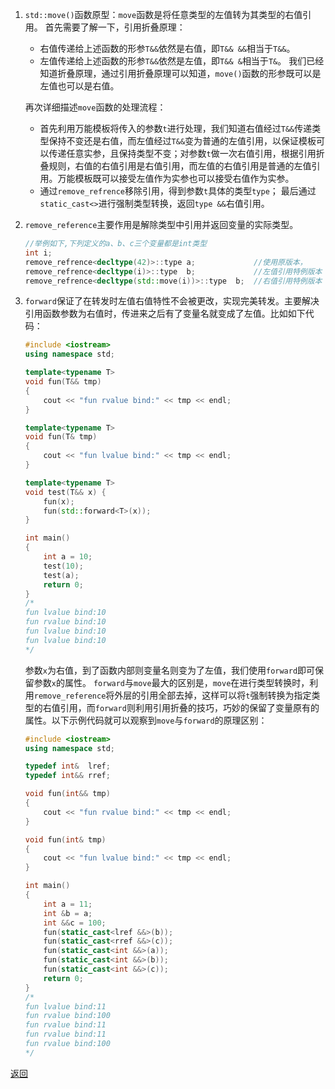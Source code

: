 1. `std::move()`函数原型：`move`函数是将任意类型的左值转为其类型的右值引用。
	首先需要了解一下，引用折叠原理：
	- 右值传递给上述函数的形参`T&&`依然是右值，即`T&& &&`相当于`T&&`。
	- 左值传递给上述函数的形参`T&&`依然是左值，即`T&& &`相当于`T&`。
	我们已经知道折叠原理，通过引用折叠原理可以知道，`move()`函数的形参既可以是左值也可以是右值。
	
	再次详细描述`move`函数的处理流程：
	- 首先利用万能模板将传入的参数`t`进行处理，我们知道右值经过`T&&`传递类型保持不变还是右值，而左值经过`T&&`变为普通的左值引用，以保证模板可以传递任意实参，且保持类型不变；对参数`t`做一次右值引用，根据引用折叠规则，右值的右值引用是右值引用，而左值的右值引用是普通的左值引用。万能模板既可以接受左值作为实参也可以接受右值作为实参。
	- 通过`remove_refrence`移除引用，得到参数`t`具体的类型`type`；
	最后通过`static_cast<>`进行强制类型转换，返回`type &&`右值引用。
2. `remove_reference`主要作用是解除类型中引用并返回变量的实际类型。
	```cpp
	//举例如下,下列定义的a、b、c三个变量都是int类型
	int i;
	remove_refrence<decltype(42)>::type a;             //使用原版本，
	remove_refrence<decltype(i)>::type  b;             //左值引用特例版本
	remove_refrence<decltype(std::move(i))>::type  b;  //右值引用特例版本
	```
3. `forward`保证了在转发时左值右值特性不会被更改，实现完美转发。主要解决引用函数参数为右值时，传进来之后有了变量名就变成了左值。比如如下代码：
	```cpp
	#include <iostream>
	using namespace std;
	
	template<typename T>
	void fun(T&& tmp) 
	{ 
	    cout << "fun rvalue bind:" << tmp << endl; 
	} 
	
	template<typename T>
	void fun(T& tmp) 
	{ 
	    cout << "fun lvalue bind:" << tmp << endl; 
	} 
	
	template<typename T>
	void test(T&& x) {
	    fun(x);
	    fun(std::forward<T>(x));
	}
	
	int main() 
	{ 
	    int a = 10;
	    test(10);
	    test(a);
	    return 0;
	}
	/*
	fun lvalue bind:10
	fun rvalue bind:10
	fun lvalue bind:10
	fun lvalue bind:10
	*/
	```
	参数`x`为右值，到了函数内部则变量名则变为了左值，我们使用`forward`即可保留参数`x`的属性。
	`forward`与`move`最大的区别是，`move`在进行类型转换时，利用`remove_reference`将外层的引用全部去掉，这样可以将`t`强制转换为指定类型的右值引用，而`forward`则利用引用折叠的技巧，巧妙的保留了变量原有的属性。以下示例代码就可以观察到`move`与`forward`的原理区别：
	```cpp
	#include <iostream>
	using namespace std;
	
	typedef int&  lref;
	typedef int&& rref;
	
	void fun(int&& tmp) 
	{ 
	    cout << "fun rvalue bind:" << tmp << endl; 
	} 
	
	void fun(int& tmp) 
	{ 
	    cout << "fun lvalue bind:" << tmp << endl; 
	} 
	
	int main() 
	{ 
	    int a = 11; 
		int &b = a;
		int &&c = 100;
		fun(static_cast<lref &&>(b));
		fun(static_cast<rref &&>(c));
		fun(static_cast<int &&>(a));
		fun(static_cast<int &&>(b));
		fun(static_cast<int &&>(c));
	    return 0;
	}
	/*
	fun lvalue bind:11
	fun rvalue bind:100
	fun rvalue bind:11
	fun rvalue bind:11
	fun rvalue bind:100
	*/
	```

[返回](C++语言特性相关/readme)